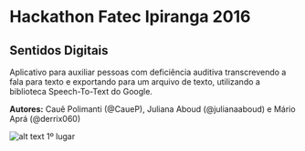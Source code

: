 # Hackathon Fatec Ipiranga 2016 


## Sentidos Digitais
Aplicativo para auxiliar pessoas com deficiência auditiva transcrevendo a fala para texto e exportando para um arquivo de texto, utilizando a biblioteca Speech-To-Text do Google.

**Autores:** Cauê Polimanti (@CaueP), Juliana Aboud (@julianaaboud) e Mário Aprá (@derrix060)

![alt text][icon_1_1] 1º lugar

[icon_1_1]: https://www.domcomp.com/assets/images/medals/gold.png "1st Place"
[icon_1_2]: http://www.myiconfinder.com/uploads/iconsets/128-128-d407ad118c45d96b41337be0c0081051.png "1st Place"
